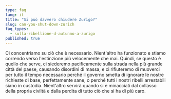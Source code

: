 ```yaml
---
type: faq
lang: it
title: "Si può davvero chiudere Zurigo?"
slug: can-you-shut-down-zurich
faq_types:
  - sulla-ribellione-d-autunno-a-zurigo
published: true
---
```

Ci concentriamo su ciò che è necessario. Nient'altro ha funzionato e stiamo correndo verso l'estinzione più velocemente che mai. Quindi, se questo è quello che serve, ci siederemo pacificamente sulla strada nella più grande città del paese, causando disordini di massa, e ci rifiuteremo di muoverci per tutto il tempo necessario perché il governo smetta di ignorare le nostre richieste di base, perfettamente sane, o perché tutti i nostri ribelli arrestabili siano in custodia. Nient'altro servirà quando si è minacciati dal collasso della propria civiltà e dalla perdita di tutto ciò che si ha di più caro.
